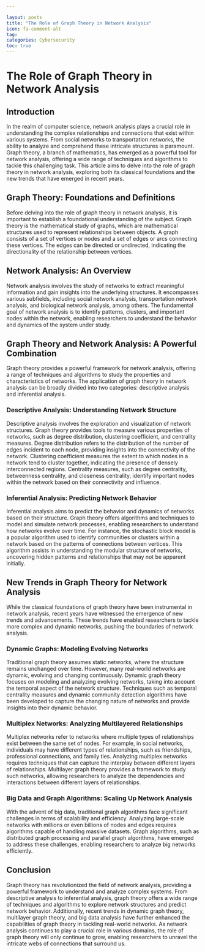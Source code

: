 ```yaml
---

layout: posts
title: "The Role of Graph Theory in Network Analysis"
icon: fa-comment-alt
tag:      
categories: Cybersecurity
toc: true
---
```




# The Role of Graph Theory in Network Analysis

## Introduction
In the realm of computer science, network analysis plays a crucial role in understanding the complex relationships and connections that exist within various systems. From social networks to transportation networks, the ability to analyze and comprehend these intricate structures is paramount. Graph theory, a branch of mathematics, has emerged as a powerful tool for network analysis, offering a wide range of techniques and algorithms to tackle this challenging task. This article aims to delve into the role of graph theory in network analysis, exploring both its classical foundations and the new trends that have emerged in recent years.

## Graph Theory: Foundations and Definitions
Before delving into the role of graph theory in network analysis, it is important to establish a foundational understanding of the subject. Graph theory is the mathematical study of graphs, which are mathematical structures used to represent relationships between objects. A graph consists of a set of vertices or nodes and a set of edges or arcs connecting these vertices. The edges can be directed or undirected, indicating the directionality of the relationship between vertices.

## Network Analysis: An Overview
Network analysis involves the study of networks to extract meaningful information and gain insights into the underlying structures. It encompasses various subfields, including social network analysis, transportation network analysis, and biological network analysis, among others. The fundamental goal of network analysis is to identify patterns, clusters, and important nodes within the network, enabling researchers to understand the behavior and dynamics of the system under study.

## Graph Theory and Network Analysis: A Powerful Combination
Graph theory provides a powerful framework for network analysis, offering a range of techniques and algorithms to study the properties and characteristics of networks. The application of graph theory in network analysis can be broadly divided into two categories: descriptive analysis and inferential analysis.

### Descriptive Analysis: Understanding Network Structure
Descriptive analysis involves the exploration and visualization of network structures. Graph theory provides tools to measure various properties of networks, such as degree distribution, clustering coefficient, and centrality measures. Degree distribution refers to the distribution of the number of edges incident to each node, providing insights into the connectivity of the network. Clustering coefficient measures the extent to which nodes in a network tend to cluster together, indicating the presence of densely interconnected regions. Centrality measures, such as degree centrality, betweenness centrality, and closeness centrality, identify important nodes within the network based on their connectivity and influence.

### Inferential Analysis: Predicting Network Behavior
Inferential analysis aims to predict the behavior and dynamics of networks based on their structure. Graph theory offers algorithms and techniques to model and simulate network processes, enabling researchers to understand how networks evolve over time. For instance, the stochastic block model is a popular algorithm used to identify communities or clusters within a network based on the patterns of connections between vertices. This algorithm assists in understanding the modular structure of networks, uncovering hidden patterns and relationships that may not be apparent initially.

## New Trends in Graph Theory for Network Analysis
While the classical foundations of graph theory have been instrumental in network analysis, recent years have witnessed the emergence of new trends and advancements. These trends have enabled researchers to tackle more complex and dynamic networks, pushing the boundaries of network analysis.

### Dynamic Graphs: Modeling Evolving Networks
Traditional graph theory assumes static networks, where the structure remains unchanged over time. However, many real-world networks are dynamic, evolving and changing continuously. Dynamic graph theory focuses on modeling and analyzing evolving networks, taking into account the temporal aspect of the network structure. Techniques such as temporal centrality measures and dynamic community detection algorithms have been developed to capture the changing nature of networks and provide insights into their dynamic behavior.

### Multiplex Networks: Analyzing Multilayered Relationships
Multiplex networks refer to networks where multiple types of relationships exist between the same set of nodes. For example, in social networks, individuals may have different types of relationships, such as friendships, professional connections, and family ties. Analyzing multiplex networks requires techniques that can capture the interplay between different layers of relationships. Multilayer graph theory provides a framework to study such networks, allowing researchers to analyze the dependencies and interactions between different layers of relationships.

### Big Data and Graph Algorithms: Scaling Up Network Analysis
With the advent of big data, traditional graph algorithms face significant challenges in terms of scalability and efficiency. Analyzing large-scale networks with millions or even billions of nodes and edges requires algorithms capable of handling massive datasets. Graph algorithms, such as distributed graph processing and parallel graph algorithms, have emerged to address these challenges, enabling researchers to analyze big networks efficiently.

## Conclusion
Graph theory has revolutionized the field of network analysis, providing a powerful framework to understand and analyze complex systems. From descriptive analysis to inferential analysis, graph theory offers a wide range of techniques and algorithms to explore network structures and predict network behavior. Additionally, recent trends in dynamic graph theory, multilayer graph theory, and big data analysis have further enhanced the capabilities of graph theory in tackling real-world networks. As network analysis continues to play a crucial role in various domains, the role of graph theory will only continue to grow, enabling researchers to unravel the intricate webs of connections that surround us.